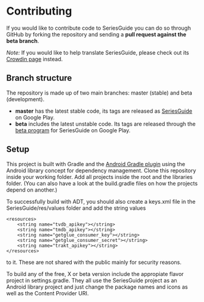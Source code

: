 Contributing
============

If you would like to contribute code to SeriesGuide you can do so through GitHub by forking the repository and sending a **pull request against the beta branch**.

*Note:* If you would like to help translate SeriesGuide, please check out its [Crowdin page][4] instead.

Branch structure
----------------

The repository is made up of two main branches: master (stable) and beta (development).

* **master** has the latest stable code, its tags are released as [SeriesGuide][1] on Google Play.
* **beta** includes the latest unstable code. Its tags are released through the [beta program][2] for SeriesGuide on Google Play.

Setup
-----

This project is built with Gradle and the [Android Gradle plugin][3] using the Android library concept for dependency management. Clone this repository inside your working folder. Add all projects inside the root and the libraries folder. (You can also have a look at the build.gradle files on how the projects depend on another.)

To successfully build with ADT, you should also create a keys.xml file in the SeriesGuide/res/values folder and add the string values 

    <resources>
        <string name="tvdb_apikey"></string>
        <string name="tmdb_apikey"></string>
        <string name="getglue_consumer_key"></string>
        <string name="getglue_consumer_secret"></string>
        <string name="trakt_apikey"></string>
    </resources>
	
to it. These are not shared with the public mainly for security reasons.

To build any of the free, X or beta version include the appropiate flavor project in settings.gradle. They all use the SeriesGuide project as an Android library project and just change the package names and icons as well as the Content Provider URI.

 [1]: https://play.google.com/store/apps/details?id=com.battlelancer.seriesguide
 [2]: https://github.com/UweTrottmann/SeriesGuide/wiki/Beta
 [3]: http://tools.android.com/tech-docs/new-build-system/user-guide
 [4]: http://crowdin.net/project/seriesguide-translations